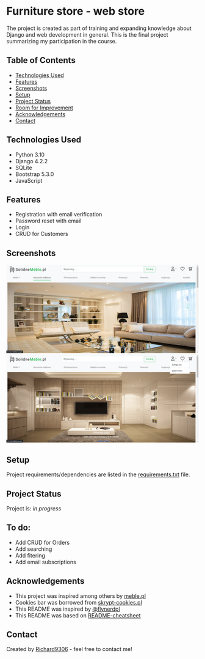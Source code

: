 # Furniture store - web store

The project is created as part of training and expanding knowledge about Django and web development in general. This is the final project summarizing my participation in the course.

## Table of Contents
* [Technologies Used](#technologies-used)
* [Features](#features)
* [Screenshots](#screenshots)
* [Setup](#setup)
* [Project Status](#project-status)
* [Room for Improvement](#room-for-improvement)
* [Acknowledgements](#acknowledgements)
* [Contact](#contact)


## Technologies Used
- Python 3.10
- Django 4.2.2
- SQLite
- Bootstrap 5.3.0
- JavaScript



## Features
- Registration with email verification
- Password reset with email
- Login
- CRUD for Customers


## Screenshots
![Example screenshot](my_store/static/my_store/img/prtsc1.png)
![Example screenshot](my_store/static/my_store/img/prtsc2.png)


## Setup
Project requirements/dependencies are listed in the [requirements.txt](requirements.txt) file.

## Project Status
Project is:  _in progress_

## To do:
- Add CRUD for Orders
- Add searching
- Add fitering
- Add email subscriptions

## Acknowledgements
- This project was inspired among others by [meble.pl](https://www.meble.pl/)
- Cookies bar was borrowed from [skrypt-cookies.pl](https://skrypt-cookies.pl/ciasteczka-darmowy-skrypt-na-strone-www)
- This README was inspired by [@flynerdpl](https://www.flynerd.pl/) 
- This README was based on [README-cheatsheet](https://github.com/ritaly/README-cheatsheet/blob/master/README.md?plain=1)


## Contact
Created by [Richard9306](https://github.com/Richard9306) - feel free to contact me!
